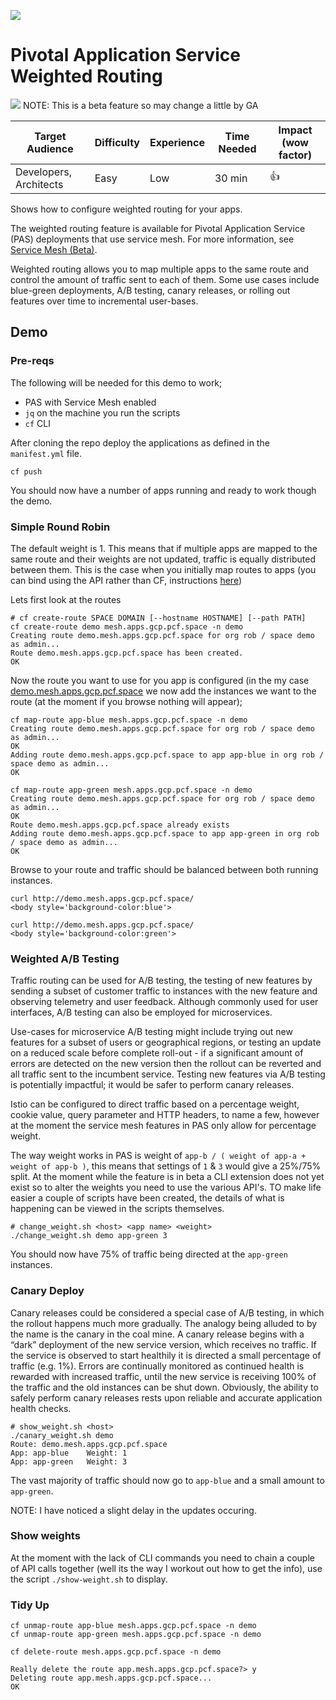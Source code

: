 ![](https://pngimage.net/wp-content/uploads/2018/05/beta-png-2.png)

# Pivotal Application Service Weighted Routing

![](https://ezuce.com/media/uploads/beta-stamp.png)
NOTE: This is a beta feature so may change a little by GA

| Target Audience          | Difficulty | Experience | Time Needed | Impact (wow factor) |
| ------------------------ | ---------- | ---------- | ----------- | ------------------- |
| Developers, Architects   | Easy     | Low     | 30 min      |   👍    |

Shows how to configure weighted routing for your apps.

The weighted routing feature is available for Pivotal Application Service (PAS) deployments that use service mesh. For more information, see [Service Mesh (Beta)](https://docs.pivotal.io/pivotalcf/2-5/adminguide/service-mesh.html).

Weighted routing allows you to map multiple apps to the same route and control the amount of traffic sent to each of them. Some use cases include blue-green deployments, A/B testing, canary releases, or rolling out features over time to incremental user-bases.

## Demo

### Pre-reqs
The following will be needed for this demo to work;
* PAS with Service Mesh enabled
* `jq` on the machine you run the scripts
* `cf` CLI

After cloning the repo deploy the applications as defined in the `manifest.yml` file.

```
cf push
```

You should now have a number of apps running and ready to work though the demo.

### Simple Round Robin

The default weight is 1. This means that if multiple apps are mapped to the same route and their weights are not updated, traffic is equally distributed between them. This is the case when you initially map routes to apps (you can bind using the API rather than CF, instructions [here](https://docs.pivotal.io/pivotalcf/2-5/devguide/weighted-routing.html))


Lets first look at the routes
```
# cf create-route SPACE DOMAIN [--hostname HOSTNAME] [--path PATH]
cf create-route demo mesh.apps.gcp.pcf.space -n demo
Creating route demo.mesh.apps.gcp.pcf.space for org rob / space demo as admin...
Route demo.mesh.apps.gcp.pcf.space has been created.
OK
```

Now the route you want to use for you app is configured (in the my case [demo.mesh.apps.gcp.pcf.space](https://demo.mesh.apps.gcp.pcf.space) we now add the instances we want to the route (at the moment if you browse nothing will appear);

```
cf map-route app-blue mesh.apps.gcp.pcf.space -n demo
Creating route demo.mesh.apps.gcp.pcf.space for org rob / space demo as admin...
OK
Adding route demo.mesh.apps.gcp.pcf.space to app app-blue in org rob / space demo as admin...
OK

cf map-route app-green mesh.apps.gcp.pcf.space -n demo
Creating route demo.mesh.apps.gcp.pcf.space for org rob / space demo as admin...
OK
Route demo.mesh.apps.gcp.pcf.space already exists
Adding route demo.mesh.apps.gcp.pcf.space to app app-green in org rob / space demo as admin...
OK
```

Browse to your route and traffic should be balanced between both running instances.

```
curl http://demo.mesh.apps.gcp.pcf.space/
<body style='background-color:blue'>

curl http://demo.mesh.apps.gcp.pcf.space/
<body style='background-color:green'>
```

### Weighted A/B Testing
Traffic routing can be used for A/B testing, the testing of new features by sending a subset of customer traffic to instances with the new feature and observing telemetry and user feedback. Although commonly used for user interfaces, A/B testing can also be employed for microservices. 

Use-cases for microservice A/B testing might include trying out new features for a subset of users or geographical regions, or testing an update on a reduced scale before complete roll-out - if a significant amount of errors are detected on the new version then the rollout can be reverted and all traffic sent to the incumbent service. Testing new features via A/B testing is potentially impactful; it would be safer to perform canary releases.

Istio can be configured to direct traffic based on a percentage weight, cookie value, query parameter and HTTP headers, to name a few, however at the moment the service mesh features in PAS only allow for percentage weight.

The way weight works in PAS is weight of `app-b / ( weight of app-a + weight of app-b )`, this means that settings of `1` & `3` would give a 25%/75% split. At the moment while the feature is in beta a CLI extension does not yet exist so to alter the weights you need to use the various API's. TO make life easier a couple of scripts have been created, the details of what is happening can be viewed in the scripts themselves.

```
# change_weight.sh <host> <app name> <weight>
./change_weight.sh demo app-green 3
```

You should now have 75% of traffic being directed at the `app-green` instances.

### Canary Deploy 
Canary releases could be considered a special case of A/B testing, in which the rollout happens much more gradually. The analogy being alluded to by the name is the canary in the coal mine. A canary release begins with a “dark” deployment of the new service version, which receives no traffic. If the service is observed to start healthily it is directed a small percentage of traffic (e.g. 1%). Errors are continually monitored as continued health is rewarded with increased traffic, until the new service is receiving 100% of the traffic and the old instances can be shut down. Obviously, the ability to safely perform canary releases rests upon reliable and accurate application health checks.

```
# show_weight.sh <host>
./canary_weight.sh demo
Route: demo.mesh.apps.gcp.pcf.space
App: app-blue 	 Weight: 1
App: app-green 	 Weight: 3
```
The vast majority of traffic should now go to `app-blue` and a small amount to `app-green`.

NOTE: I have noticed a slight delay in the updates occuring.


### Show weights
At the moment with the lack of CLI commands you need to chain a couple of API calls together (well its the way I workout out how to get the info), use the script `./show-weight.sh` to display.

### Tidy Up
```
cf unmap-route app-blue mesh.apps.gcp.pcf.space -n demo
cf unmap-route app-green mesh.apps.gcp.pcf.space -n demo
```

```
cf delete-route mesh.apps.gcp.pcf.space -n demo

Really delete the route app.mesh.apps.gcp.pcf.space?> y
Deleting route app.mesh.apps.gcp.pcf.space...
OK
```